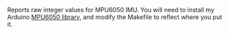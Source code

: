 Reports raw integer values for MPU6050 IMU.  You will need to install my Arduino 
[MPU6050 library](https://github.com/simondlevy/MPU6050), and modify the Makefile to reflect
where you put it.
